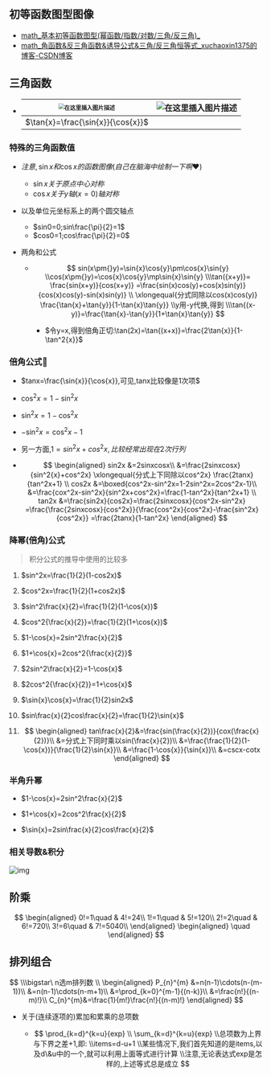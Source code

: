 ##  初等函数图型图像

- [math_基本初等函数图型(幂函数/指数/对数/三角/反三角)_](https://blog.csdn.net/xuchaoxin1375/article/details/125517164?ops_request_misc=%7B%22request%5Fid%22%3A%22165827655116782350892159%22%2C%22scm%22%3A%2220140713.130102334.pc%5Fblog.%22%7D&request_id=165827655116782350892159&biz_id=0&utm_medium=distribute.pc_search_result.none-task-blog-2~blog~first_rank_ecpm_v1~rank_v31_ecpm-2-125517164-null-null.185^v2^control&utm_term=三角函数&spm=1018.2226.3001.4450)
- [math_角函数&反三角函数&诱导公式&三角/反三角恒等式_xuchaoxin1375的博客-CSDN博客](https://blog.csdn.net/xuchaoxin1375/article/details/125392308?ops_request_misc=%7B%22request%5Fid%22%3A%22165827655116782350892159%22%2C%22scm%22%3A%2220140713.130102334.pc%5Fblog.%22%7D&request_id=165827655116782350892159&biz_id=0&utm_medium=distribute.pc_search_result.none-task-blog-2~blog~first_rank_ecpm_v1~rank_v31_ecpm-1-125392308-null-null.185^v2^control&utm_term=三角函数&spm=1018.2226.3001.4450)

## 三角函数



  

- | <img src="https://img-blog.csdnimg.cn/dc2713ddca584548a49b8ef195845f89.png" alt="在这里插入图片描述" style="zoom:70%;" /> | ![在这里插入图片描述](https://img-blog.csdnimg.cn/1c96bdc9d7194f2fb62db5b48ebf3dd6.png) |
  | ------------------------------------------------------------ | ------------------------------------------------------------ |
  | $\tan{x}=\frac{\sin{x}}{\cos{x}}$                            |                                                              |

  

### 特殊的三角函数值

- $注意,\sin{x}和\cos{x}的函数图像(自己在脑海中绘制一下啊❤️)$
  - $\sin{x}关于原点中心对称$
  - $\cos{x}关于y轴(x=0)轴对称$
  
- 以及单位元坐标系上的两个圆交轴点
  - $sin0=0;sin\frac{\pi}{2}=1$
  - $cos0=1;cos\frac{\pi}{2}=0$

- 两角和公式

  - $$
    sin(x\pm{}y)=\sin{x}\cos{y}\pm\cos{x}\sin{y}
    \\cos(x\pm{}y)=\cos{x}\cos{y}\mp\sin{x}\sin{y}
    \\\tan({x+y)}=
    \frac{sin(x+y)}{cos(x+y)}
    =\frac{sin(x)cos(y)+cos(x)sin(y)}{cos(x)cos(y)-sin(x)sin(y)}
    \\
    \xlongequal{分式同除以cos(x)cos(y)}
    \frac{\tan{x}+\tan{y}}{1-\tan{x}\tan{y}}
    \\y用-y代换,得到
    \\\tan{(x-y)}=\frac{\tan{x}-\tan{y}}{1+\tan{x}\tan{y}}
    $$

    - $令y=x,得到倍角正切:\tan(2x)=\tan{(x+x)}=\frac{2\tan{x}}{1-\tan^2{x}}$


### 倍角公式🎈

- $tanx=\frac{\sin{x}}{\cos{x}},可见,tanx比较像是1次项$
- $\cos^2{x}=1-\sin^2{x}$
- $\sin^2{x}=1-\cos^2{x}$
- $-\sin^2{x}=\cos^2{x}-1$

- 另一方面,$1=sin^2x+cos^2x,比较经常出现在2次行列$

- $$
  \begin{aligned}
  sin2x &=2sinxcosx\\
  &=\frac{2sinxcosx}{sin^2{x}+cos^2x}
  \xlongequal{分式上下同除以cos^2x}
  \frac{2tanx}{tan^2x+1}
  \\
  cos2x &=\boxed{cos^2x-sin^2x=1-2sin^2x=2cos^2x-1}\\
  &=\frac{cox^2x-sin^2x}{sin^2x+cos^2x}=\frac{1-tan^2x}{tan^2x+1}
  \\
  tan2x &=\frac{sin2x}{cos2x}=\frac{2sinxcosx}{cos^2x-sin^2x}
  =\frac{\frac{2sinxcosx}{cos^2x}}{\frac{cos^2x}{cos^2x}-\frac{sin^2x}{cos^2x}}
  =\frac{2tanx}{1-tan^2x}
  \end{aligned}
  $$

  

### 降幂(倍角)公式

> 积分公式的推导中使用的比较多

1. $sin^2x=\frac{1}{2}(1-cos2x)$

2. $cos^2x=\frac{1}{2}(1+cos2x)$

3. $sin^2\frac{x}{2}=\frac{1}{2}(1-\cos{x})$

4. $cos^2{\frac{x}{2}}=\frac{1}{2}(1+\cos{x})$

5. $1-\cos{x}=2sin^2\frac{x}{2}$

6. $1+\cos{x}=2cos^2{\frac{x}{2}}$

7. $2sin^2\frac{x}{2}=1-\cos{x}$

8. $2cos^2{\frac{x}{2}}=1+\cos{x}$

9. $\sin{x}\cos{x}=\frac{1}{2}sin2x$

10. $sin\frac{x}{2}cos\frac{x}{2}=\frac{1}{2}\sin{x}$

11. $$
    \begin{aligned}
    tan\frac{x}{2}&=\frac{sin(\frac{x}{2})}{cox(\frac{x}{2})}\\
    &=分式上下同时乘以sin(\frac{x}{2})\\
    &=\frac{\frac{1}{2}(1-\cos{x})}{\frac{1}{2}\sin{x}}\\
    &=\frac{1-\cos{x}}{\sin{x}}\\
    &=cscx-cotx
    \end{aligned}
    $$

### 半角升幂

- $1-\cos{x}=2sin^2\frac{x}{2}$

- $1+\cos{x}=2cos^2\frac{x}{2}$

- $\sin{x}=2sin\frac{x}{2}cos\frac{x}{2}$

  

### 相关导数&积分

![img](https://img-blog.csdnimg.cn/img_convert/709b57a3b6ea94512421b3184e7f1f64.png)



##  阶乘


$$
\begin{aligned}
0!=1\quad & 4!=24\\
1!=1\quad & 5!=120\\
2!=2\quad & 6!=720\\
3!=6\quad & 7!=5040\\
\end{aligned}
\begin{aligned}
\quad
\end{aligned}
$$


## 排列组合

$$
\\\bigstar\ n选m排列数
\\
\begin{aligned}
P_{n}^{m}
&=n(n-1)\cdots(n-(m-1))\\
&=n(n-1)\cdots(n-m+1)\\
&=\prod_{k=0}^{m-1}{(n-k)}\\
&=\frac{n!}{(n-m)!}\\
C_{n}^{m}&=\frac{1}{m!}\frac{n!}{(n-m)!}
\end{aligned}
$$



- 关于(连续逐项的)累加和累乘的总项数

  - $$
    \prod_{k=d}^{k=u}{exp}
    \\
    \sum_{k=d}^{k=u}{exp}
    \\总项数为上界与下界之差+1,即:
    \\items=d-u+1
    \\某些情况下,我们首先知道的是items,以及d\&u中的一个,就可以利用上面等式进行计算
    \\注意,无论表达式exp是怎样的,上述等式总是成立
    $$

    



